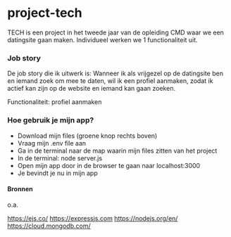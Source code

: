 # project-tech

TECH is een project in het tweede jaar van de opleiding CMD waar we een datingsite gaan maken. Individueel werken we 1 functionaliteit uit. 

### Job story

De job story die ik uitwerk is:  Wanneer ik als vrijgezel op de datingsite ben en iemand zoek om mee te daten, wil ik een profiel aanmaken, zodat ik actief kan zijn op de website en iemand kan gaan zoeken. 

Functionaliteit: profiel aanmaken

### Hoe gebruik je mijn app?

* Download mijn files (groene knop rechts boven)
* Vraag mijn .env file aan
* Ga in de terminal naar de map waarin mijn files zitten van het project
* In de terminal: node server.js
* Open mijn app door in de browser te gaan naar localhost:3000
* Je bevindt je nu in mijn app

#### Bronnen
o.a.

https://ejs.co/
https://expressjs.com
https://nodejs.org/en/
https://cloud.mongodb.com/
